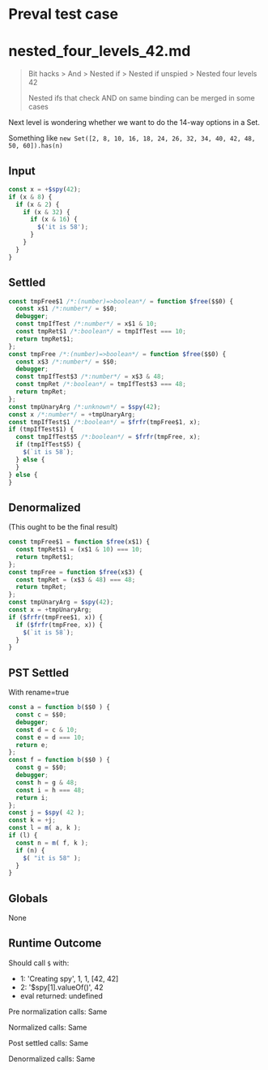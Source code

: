# Preval test case

# nested_four_levels_42.md

> Bit hacks > And > Nested if > Nested if unspied > Nested four levels 42
>
> Nested ifs that check AND on same binding can be merged in some cases

Next level is wondering whether we want to do the 14-way options in a Set.

Something like `new Set([2, 8, 10, 16, 18, 24, 26, 32, 34, 40, 42, 48, 50, 60]).has(n)`

## Input

`````js filename=intro
const x = +$spy(42);
if (x & 8) {
  if (x & 2) {
    if (x & 32) {
      if (x & 16) {
        $('it is 58');
      }
    }
  }
}
`````


## Settled


`````js filename=intro
const tmpFree$1 /*:(number)=>boolean*/ = function $free($$0) {
  const x$1 /*:number*/ = $$0;
  debugger;
  const tmpIfTest /*:number*/ = x$1 & 10;
  const tmpRet$1 /*:boolean*/ = tmpIfTest === 10;
  return tmpRet$1;
};
const tmpFree /*:(number)=>boolean*/ = function $free($$0) {
  const x$3 /*:number*/ = $$0;
  debugger;
  const tmpIfTest$3 /*:number*/ = x$3 & 48;
  const tmpRet /*:boolean*/ = tmpIfTest$3 === 48;
  return tmpRet;
};
const tmpUnaryArg /*:unknown*/ = $spy(42);
const x /*:number*/ = +tmpUnaryArg;
const tmpIfTest$1 /*:boolean*/ = $frfr(tmpFree$1, x);
if (tmpIfTest$1) {
  const tmpIfTest$5 /*:boolean*/ = $frfr(tmpFree, x);
  if (tmpIfTest$5) {
    $(`it is 58`);
  } else {
  }
} else {
}
`````


## Denormalized
(This ought to be the final result)

`````js filename=intro
const tmpFree$1 = function $free(x$1) {
  const tmpRet$1 = (x$1 & 10) === 10;
  return tmpRet$1;
};
const tmpFree = function $free(x$3) {
  const tmpRet = (x$3 & 48) === 48;
  return tmpRet;
};
const tmpUnaryArg = $spy(42);
const x = +tmpUnaryArg;
if ($frfr(tmpFree$1, x)) {
  if ($frfr(tmpFree, x)) {
    $(`it is 58`);
  }
}
`````


## PST Settled
With rename=true

`````js filename=intro
const a = function b($$0 ) {
  const c = $$0;
  debugger;
  const d = c & 10;
  const e = d === 10;
  return e;
};
const f = function b($$0 ) {
  const g = $$0;
  debugger;
  const h = g & 48;
  const i = h === 48;
  return i;
};
const j = $spy( 42 );
const k = +j;
const l = m( a, k );
if (l) {
  const n = m( f, k );
  if (n) {
    $( "it is 58" );
  }
}
`````


## Globals


None


## Runtime Outcome


Should call `$` with:
 - 1: 'Creating spy', 1, 1, [42, 42]
 - 2: '$spy[1].valueOf()', 42
 - eval returned: undefined

Pre normalization calls: Same

Normalized calls: Same

Post settled calls: Same

Denormalized calls: Same
